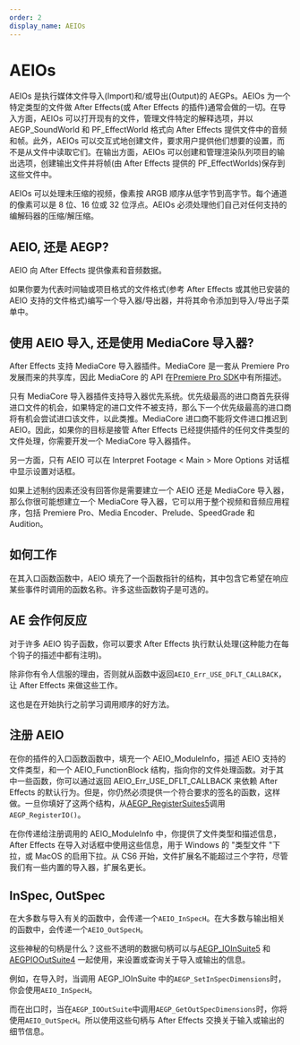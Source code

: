 ```yaml
---
order: 2
display_name: AEIOs
---
```


# AEIOs

AEIOs 是执行媒体文件导入(Import)和/或导出(Output)的 AEGPs。AEIOs 为一个特定类型的文件做 After Effects(或 After Effects 的插件)通常会做的一切。在导入方面，AEIOs 可以打开现有的文件，管理文件特定的解释选项，并以 AEGP_SoundWorld 和 PF_EffectWorld 格式向 After Effects 提供文件中的音频和帧。此外，AEIOs 可以交互式地创建文件，要求用户提供他们想要的设置，而不是从文件中读取它们。在输出方面，AEIOs 可以创建和管理渲染队列项目的输出选项，创建输出文件并将帧(由 After Effects 提供的 PF_EffectWorlds)保存到这些文件中。

AEIOs 可以处理未压缩的视频，像素按 ARGB 顺序从低字节到高字节。每个通道的像素可以是 8 位、16 位或 32 位浮点。AEIOs 必须处理他们自己对任何支持的编解码器的压缩/解压缩。

## AEIO, 还是 AEGP?

AEIO 向 After Effects 提供像素和音频数据。

如果你要为代表时间轴或项目格式的文件格式(参考 After Effects 或其他已安装的 AEIO 支持的文件格式)编写一个导入器/导出器，并将其命令添加到导入/导出子菜单中。

## 使用 AEIO 导入, 还是使用 MediaCore 导入器?

After Effects 支持 MediaCore 导入器插件。MediaCore 是一套从 Premiere Pro 发展而来的共享库，因此 MediaCore 的 API 在[Premiere Pro SDK](http://ppro-plugin-sdk.aenhancers.com/)中有所描述。

只有 MediaCore 导入器插件支持导入器优先系统。优先级最高的进口商首先获得进口文件的机会，如果特定的进口文件不被支持，那么下一个优先级最高的进口商将有机会尝试进口该文件，以此类推。MediaCore 进口商不能将文件进口推迟到 AEIO。因此，如果你的目标是接管 After Effects 已经提供插件的任何文件类型的文件处理，你需要开发一个 MediaCore 导入器插件。

另一方面，只有 AEIO 可以在 Interpret Footage < Main > More Options 对话框中显示设置对话框。

如果上述制约因素还没有回答你是需要建立一个 AEIO 还是 MediaCore 导入器，那么你很可能想建立一个 MediaCore 导入器，它可以用于整个视频和音频应用程序，包括 Premiere Pro、Media Encoder、Prelude、SpeedGrade 和 Audition。

## 如何工作

在其入口函数函数中，AEIO 填充了一个函数指针的结构，其中包含它希望在响应某些事件时调用的函数名称。许多这些函数钩子是可选的。

## AE 会作何反应

对于许多 AEIO 钩子函数，你可以要求 After Effects 执行默认处理(这种能力在每个钩子的描述中都有注明)。

除非你有令人信服的理由，否则就从函数中返回`AEIO_Err_USE_DFLT_CALLBACK`，让 After Effects 来做这些工作。

这也是在开始执行之前学习调用顺序的好方法。

## 注册 AEIO

在你的插件的入口函数函数中，填充一个 AEIO_ModuleInfo，描述 AEIO 支持的文件类型，和一个 AEIO_FunctionBlock 结构，指向你的文件处理函数。对于其中一些函数，你可以通过返回 AEIO_Err_USE_DFLT_CALLBACK 来依赖 After Effects 的默认行为。但是，你仍然必须提供一个符合要求的签名的函数，这样做。一旦你填好了这两个结构，从[AEGP_RegisterSuites5](../aegps/aegp-suites.html)调用`AEGP_RegisterIO()`。

在你传递给注册调用的 AEIO_ModuleInfo 中，你提供了文件类型和描述信息，After Effects 在导入对话框中使用这些信息，用于 Windows 的 "类型文件 "下拉，或 MacOS 的启用下拉。从 CS6 开始，文件扩展名不能超过三个字符，尽管我们有一些内置的导入器，扩展名更长。

## InSpec, OutSpec

在大多数与导入有关的函数中，会传递一个`AEIO_InSpecH`。在大多数与输出相关的函数中，会传递一个`AEIO_OutSpecH`。

这些神秘的句柄是什么？这些不透明的数据句柄可以与[AEGP_IOInSuite5](new-kids-on-the-function-block.html) 和[AEGPIOOutSuite4](new-kids-on-the-function-block.html) 一起使用，来设置或查询关于导入或输出的信息。

例如，在导入时，当调用 AEGP_IOInSuite 中的`AEGP_SetInSpecDimensions`时，你会使用`AEIO_InSpecH`。

而在出口时，当在`AEGP_IOOutSuite`中调用`AEGP_GetOutSpecDimensions`时，你将使用`AEIO_OutSpecH`。所以使用这些句柄与 After Effects 交换关于输入或输出的细节信息。
